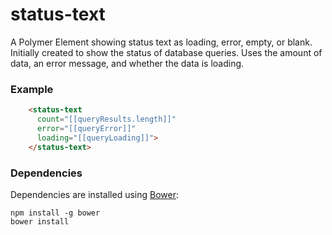 # status-text

A Polymer Element showing status text as loading, error, empty, or blank.  Initially created to show the status of database queries.  Uses the amount of data, an error message, and whether the data is loading.

### Example
```html
    <status-text
      count="[[queryResults.length]]"
      error="[[queryError]]"
      loading="[[queryLoading]]">
    </status-text>
```

### Dependencies

Dependencies are installed using [Bower](http://bower.io/):

    npm install -g bower
    bower install
